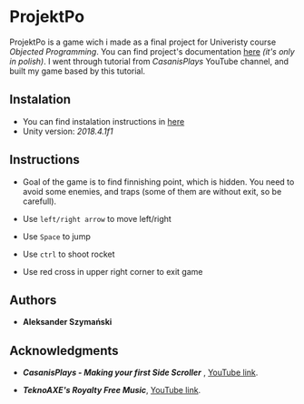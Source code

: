 # ProjektPo

ProjektPo is a game wich i made as a final project for Univeristy course *Objected Programming*.
You can find project's documentation [here](./dokumentacjaPO.odt) *(it's only in polish)*.
I went through tutorial from *CasanisPlays* YouTube channel, and built my game based by this tutorial.


## Instalation

* You can find instalation instructions in [here](../README.md)
* Unity version: *2018.4.1f1*

## Instructions

* Goal of the game is to find finnishing point, which is hidden. You need to avoid some enemies, and traps (some of them are without exit, so be carefull).

* Use `left/right arrow` to move left/right

* Use `Space` to jump

* Use `ctrl` to shoot rocket

* Use red cross in upper right corner to exit game

## Authors
* **Aleksander Szymański**

## Acknowledgments

* ***CasanisPlays - Making your first Side Scroller*** , [YouTube link](https://www.youtube.com/user/CasanisPlays/featured).

* ***TeknoAXE's Royalty Free Music***, [YouTube link](https://www.youtube.com/user/teknoaxe/featured).
